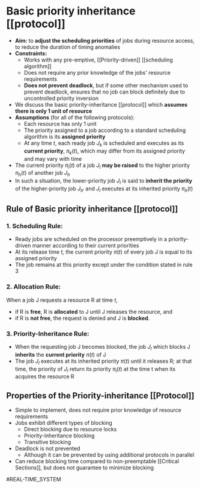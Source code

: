 # Basic priority inheritance [[protocol]]
- **Aim:** to **adjust the scheduling priorities** of jobs during resource access, to reduce the duration of timing anomalies
- **Constraints:** 
    - Works with any pre-emptive, [[Priority-driven]] [[scheduling algorithm]] 
    - Does not require any prior knowledge of the jobs' resource requirements
    - **Does not prevent deadlock**, but if some other mechanism used to prevent deadlock, ensures that no job can block definitely due to uncontrolled priority inversion
- We discuss the basic priority-inheritance [[protocol]] which **assumes there is only 1 unit of resource**
- **Assumptions** (for all of the following protocols):
    - Each resource has only 1 unit
    - The priority assigned to a job according to a standard scheduling algorithm is its **assigned priority**
    - At any time *t*, each ready job $J_{k}$ is scheduled and executes as its **current priority**, $\pi_{k}(t)$, which may differ from its assigned priority and may vary with time
- The current priority $\pi_{l}(t)$ of a job $J_{l}$ **may be raised** to the higher priority $\pi_{h}(t)$ of another job $J_{h}$
- In such a situation, the lower-priority job $J_{l}$ is said to **inherit the priority** of the higher-priority job $J_{h'}$ and $J_{l}$ executes at its inherited priority $\pi_{h}(t)$ 

## Rule of Basic priority inheritance [[protocol]]
### 1. Scheduling Rule:
- Ready jobs are scheduled on the processor preemptively in a priority-driven manner according to their current priorities
- At its release time *t*, the current priority $\pi(t)$ of every job J is equal to its assigned priority
- The job remains at this priority except under the condition stated in rule 3
### 2. Allocation Rule:
When a job J requests a resource R at time *t*,
- if R is **free**, R is **allocated** to J until J releases the resource, and
- if R is **not free**, the request is denied and J is **blocked**.
### 3. Priority-Inheritance Rule:
- When the requesting job J becomes blocked, the job $J_{l}$ which blocks J **inherits** the **current priority** $\pi(t)$ of J
- The job $J_{l}$ executes at its inherited priority $\pi(t)$ until it releases R; at that time, the priority of $J_{l}$ return its priority $\pi_{l}(t)$ at the time t when its acquires the resource R

## Properties of the Priority-inheritance [[Protocol]]
- Simple to implement, does not require prior knowledge of resource requirements
- Jobs exhibit different types of blocking
    - Direct blocking due to resource locks
    - Priority-inheritance blocking
    - Transitive blocking
- Deadlock  is not prevented
    - Although it can be prevented by using additional protocols in parallel
- Can reduce blocking time compared to non-preemptable [[Critical Sections]], but does not guarantee to minimize blocking

#REAL-TIME_SYSTEM 
